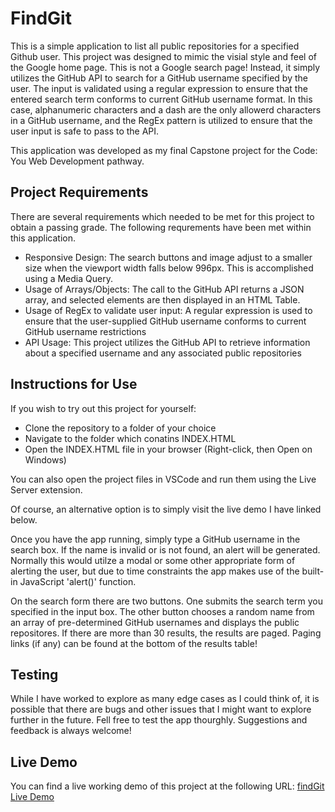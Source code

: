 # FindGit

This is a simple application to list all public repositories for a specified Github user. This project was designed to mimic the visial style and feel of the Google home page.
This is not a Google search page! Instead, it simply utilizes the GitHub API to search for a GitHub username specified by the user.  The input is validated using a
regular expression to ensure that the entered search term conforms to current GitHub username format. In this case, alphanumeric characters and a dash are the only allowerd characters
in a GitHub username, and the RegEx pattern is utilized to ensure that the user input is safe to pass to the API.

This application was developed as my final Capstone project for the Code: You Web Development pathway.

## Project Requirements
There are several requirements which needed to be met for this project to obtain a passing grade. The following requrements have been met within this application.
- Responsive Design: The search buttons and image adjust to a smaller size when the viewport width falls below 996px. This is accomplished using a Media Query.
- Usage of Arrays/Objects: The call to the GitHub API returns a JSON array, and selected elements are then displayed in an HTML Table.
- Usage of RegEx to validate user input: A regular expression is used to ensure that the user-supplied GitHub username conforms to current GitHub username restrictions
- API Usage: This project utilizes the GitHub API to retrieve information about a specified username and any associated public repositories

## Instructions for Use
If you wish to try out this project for yourself:
- Clone the repository to a folder of your choice
- Navigate to the folder which conatins INDEX.HTML
- Open the INDEX.HTML file in your browser (Right-click, then Open on Windows)

You can also open the project files in VSCode and run them using the Live Server extension.

Of course, an alternative option is to simply visit the live demo I have linked below.

Once you have the app running, simply type a GitHub username in the search box.  If the name is invalid or is not found, an alert will be generated. Normally this would utilze a modal
or some other appropriate form of alerting the user, but due to time constraints the app makes use of the built-in JavaScript 'alert()' function.

On the search form there are two buttons. One submits the search term you specified in the input box. The other button chooses a random name from an array of pre-determined GitHub usernames and displays the public repositores. If there are more than 30 results, the results are paged. Paging links (if any) can be found at the bottom of the results table!

## Testing
While I have worked to explore as many edge cases as I could think of, it is possible that there are bugs and other issues that
I might want to explore further in the future.  Fell free to test the app thourghly.  Suggestions and feedback is always welcome!

## Live Demo
You can find a live working demo of this project at the following URL: [findGit Live Demo](https://colony7.com/codeky/findGit/)
